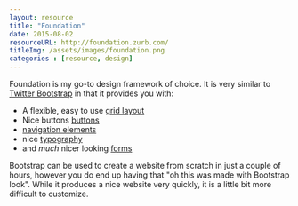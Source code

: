 ```yaml
---
layout: resource
title: "Foundation"
date: 2015-08-02
resourceURL: http://foundation.zurb.com/
titleImg: /assets/images/foundation.png
categories : [resource, design] 
---
```


Foundation is my go-to design framework of choice. It is very similar to [Twitter Bootstrap](http://getbootstrap.com/) in that it provides you with:

* A flexible, easy to use [grid layout](http://getbootstrap.com/css/#grid)
* Nice buttons [buttons](http://getbootstrap.com/css/#buttons)
* [navigation elements](http://getbootstrap.com/components/#nav)
* nice [typography](http://getbootstrap.com/css/#type)
* and *much* nicer looking [forms](http://getbootstrap.com/css/#forms)

Bootstrap can be used to create a website from scratch in just a couple of hours, however you do end up having that "oh this was made with Bootstrap look". While it produces a nice website very quickly, it is a little bit more difficult to customize. 